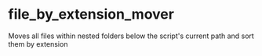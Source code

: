 # file_by_extension_mover
Moves all files within nested folders below the script's current path and sort them by extension
